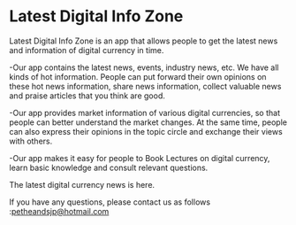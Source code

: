 # Latest Digital Info Zone

Latest Digital Info Zone is an app that allows people to get the latest news and information of digital currency in time. 

-Our app contains the latest news, events, industry news, etc. We have all kinds of hot information. People can put forward their own opinions on these hot news information, share news information, collect valuable news and praise articles that you think are good.

-Our app provides market information of various digital currencies, so that people can better understand the market changes. At the same time, people can also express their opinions in the topic circle and exchange their views with others.

-Our app makes it easy for people to Book Lectures on digital currency, learn basic knowledge and consult relevant questions.

The latest digital currency news is here.

If you have any questions, please contact us as follows :petheandsjp@hotmail.com
